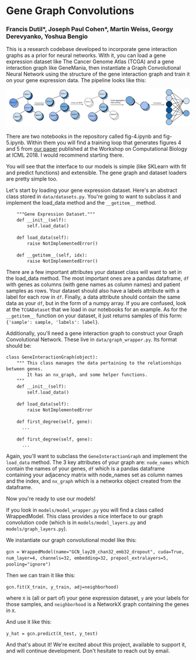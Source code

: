 # Gene Graph Convolutions

### Francis Dutil*, Joseph Paul Cohen*, Martin Weiss, Georgy Derevyanko, Yoshua Bengio

This is a research codebase developed to incorporate gene interaction graphs as a prior for neural networks. With it, you can load a gene expression dataset like The Cancer Genome Atlas (TCGA) and a gene interaction graph like GeneMania, then instantiate a Graph Convolutional Neural Network using the structure of the gene interaction graph and train it on your gene expression data. The pipeline looks like this:

<img src="./data/img/pipeline.png" alt="conv-graph-pipeline">

There are two notebooks in the repository called fig-4.ipynb and fig-5.ipynb. Within them you will find a training loop that generates figures 4 and 5 from [our paper](https://arxiv.org/pdf/1806.06975.pdf) published at the Workshop on Computational Biology at ICML 2018. I would recommend starting there.

You will see that the interface to our models is simple (like SKLearn with fit and predict functions) and extensible. The gene graph and dataset loaders are pretty simple too. 

Let's start by loading your gene expression dataset. Here's an abstract class stored in `data/datasets.py`. You're going to want to subclass it and implement the load_data method and the `__getitem__` method.

```class GeneDataset(Dataset):
    """Gene Expression Dataset."""
    def __init__(self):
        self.load_data()

    def load_data(self):
        raise NotImplementedError()

    def __getitem__(self, idx):
        raise NotImplementedError()
```

There are a few important attributes your dataset class will want to set in the load_data method. The most important ones are a pandas dataframe, `df` with genes as columns (with gene names as column names) and patient samples as rows. Your dataset should also have a labels attribute with a label for each row in `df`. Finally, a data attribute should contain the same data as your `df`, but in the form of a numpy array. If you are confused, look at the `TCGADataset` that we load in our notebooks for an example. As for the `__getitem__` function on your dataset, it just returns samples of this form: `{'sample': sample, 'labels': label}`.

Additionally, you'll need a gene interaction graph to construct your Graph Convolutional Network. These live in `data/graph_wrapper.py`. Its format should be:
```
class GeneInteractionGraph(object):
    """ This class manages the data pertaining to the relationships between genes.
        It has an nx_graph, and some helper functions.
    """
    def __init__(self):
        self.load_data()

    def load_data(self):
        raise NotImplementedError

    def first_degree(self, gene):
      ...
    
    def first_degree(self, gene):
      ...
```

Again, you'll want to subclass the `GeneInteractionGraph` and implement the `load_data` method. The 3 key attributes of your graph are: `node_names` which contain the names of your genes, `df` which is a pandas dataframe containing your adjacency matrix with node_names set as column names and the index, and `nx_graph` which is a networkx object created from the dataframe.

Now you're ready to use our models!

If you look in `models/model_wrapper.py` you will find a class called WrappedModel. This class provides a nice interface to our graph convolution code (which is in `models/model_layers.py` and `models/graph_layers.py`). 

We instantiate our graph convolutional model like this:

`gcn = WrappedModel(name="GCN_lay20_chan32_emb32_dropout", cuda=True, num_layer=4, channels=32, embedding=32, prepool_extralayers=5, pooling="ignore")`

Then we can train it like this:

`gcn.fit(X_train, y_train, adj=neighborhood)`

where `X` is (all or part of) your gene expression dataset, `y` are your labels for those samples, and `neighborhood` is a NetworkX graph containing the genes in `X`.

And use it like this:

`y_hat = gcn.predict(X_test, y_test)`

And that's about it! We're excited about this project, available to support it, and will continue development. Don't hesitate to reach out by email.
